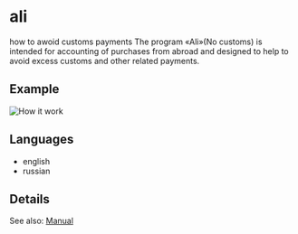 # ali
how to awoid customs payments
The program «Ali»(No customs) is intended for accounting of purchases from abroad
and designed to help to avoid excess customs and other related payments.

## Example
![How it work](https://github.com/zmiterveras/ali/Ali.gif)
## Languages
* english
* russian


## Details
See also:
    [Manual](https://github.com/zmitetveras/ali/Manual.doc)

